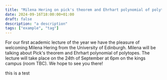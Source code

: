```yaml
---
title: "Milena Hering on pick's theorem and Ehrhart polynomial of polytopes"
date: 2024-09-16T18:00:00+01:00
draft: false
description: "a description"
tags: ["example", "tag"]
---
```

For our first academic lecture of the year we have the pleasure of welcoming Milena Hering from the University of Edinburgh. Milena will be talking about Pick's theorem and Ehrhart polynomial of polytopes. The lecture will take place on the 24th of September at 6pm on the kings campus (room TBC). We hope to see you there!

this is a test